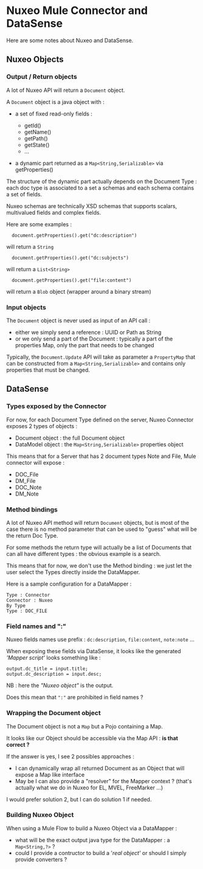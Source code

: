 
# Nuxeo Mule Connector and DataSense

Here are some notes about Nuxeo and DataSense.

## Nuxeo Objects

### Output / Return objects

A lot of Nuxeo API will return a `Document` object.

A `Document` object is a java object with :

 - a set of fixed read-only fields :

      - getId()
      - getName()
      - getPath()
      - getState()
      - ...

 - a dynamic part returned as a `Map<String,Serializable>` via getProperties()

The structure of the dynamic part actually depends on the Document Type : each doc type is associated to a set a schemas and each schema contains a set of fields.

Nuxeo schemas are technically XSD schemas that supports scalars, multivalued fields and complex fields.

Here are some examples :

      document.getProperties().get("dc:description")

will return a `String`

      document.getProperties().get("dc:subjects")

will return a `List<String>`

      document.getProperties().get("file:content")

will return a `Blob` object (wrapper around a binary stream)

### Input objects

The `Document` object is never used as input of an API call :

 - either we simply send a reference : UUID or Path as String
 - or we only send a part of the Document : typically a part of the properties Map, only the part that needs to be changed

Typically, the `Document.Update` API will take as parameter a `PropertyMap` that can be constructed from a `Map<String,Serializable>` and contains only properties that must be changed.

## DataSense

### Types exposed by the Connector

For now, for each Document Type defined on the server, Nuxeo Connector exposes 2 types of objects :

 - Document object : the full Document object 
 - DataModel object : the `Map<String,Serializable>` properties object

This means that for a Server that has 2 document types Note and File, Mule connector will expose :

 - DOC_File
 - DM_File
 - DOC_Note
 - DM_Note

### Method bindings

A lot of Nuxeo API method will return `Document` objects, but is most of the case there is no method parameter that can be used to "guess" what will be the return Doc Type.

For some methods the return type will actually be a list of Documents that can all have different types : the obvious example is a search.

This means that for now, we don't use the Method binding : we just let the user select the Types directly inside the DataMapper.

Here is a sample configuration for a DataMapper : 

    Type : Connector
    Connector : Nuxeo
    By Type
    Type : DOC_FILE

### Field names and ":"

Nuxeo fields names use prefix : `dc:description`, `file:content`, `note:note` ...

When exposing these fields via DataSense, it looks like the generated *'Mapper script'* looks something like : 

    output.dc_title = input.title;
    output.dc_description = input.desc;

NB : here the *"Nuxeo object"* is the output. 

Does this mean that `":"` are prohibited in field names ?

### Wrapping the Document object

The Document object is not a `Map` but a Pojo containing a Map.

It looks like our Object should be accessible via the Map API : **is that correct ?**

If the answer is yes, I see 2 possibles approaches :

 - I can dynamically wrap all returned Document as an Object that will expose a Map like interface
 - May be I can also provide a "resolver" for the Mapper context ? (that's actually what we do in Nuxeo for EL, MVEL, FreeMarker ...)

I would prefer solution 2, but I can do solution 1 if needed.

### Building Nuxeo Object

When using a Mule Flow to build a Nuxeo Object via a DataMapper :

 - what will be the exact output java type for the DataMapper : a `Map<String,?>` ?
 - could I provide a contructor to build a '*real object'* or should I simply provide converters ?



 


